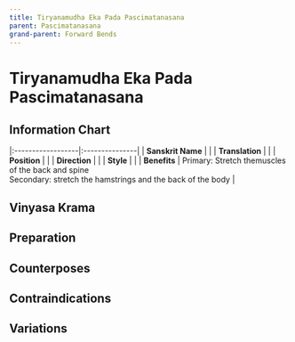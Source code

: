 ```yaml
---
title: Tiryanamudha Eka Pada Pascimatanasana
parent: Pascimatanasana
grand-parent: Forward Bends
---
```

# Tiryanamudha Eka Pada Pascimatanasana

## Information Chart

|:------------------|:---------------|
| **Sanskrit Name**     |      |
| **Translation**       |    |
| **Position**          |    |
| **Direction**         |     |
| **Style**             |     |
| **Benefits**          | Primary: Stretch themuscles of the back and spine <br> Secondary: stretch the hamstrings and the back of the body   |


## Vinyasa Krama 

## Preparation 

## Counterposes

## Contraindications

## Variations